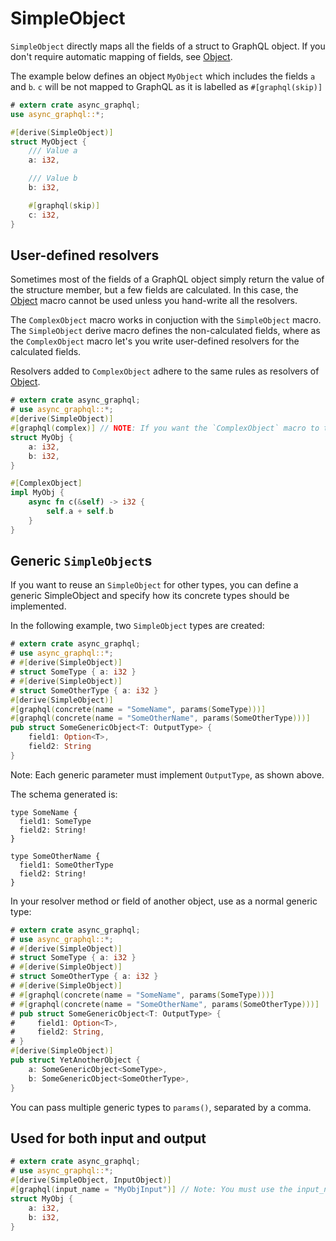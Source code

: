 # SimpleObject

`SimpleObject` directly maps all the fields of a struct to GraphQL object.
If you don't require automatic mapping of fields, see [Object](define_complex_object.html).

The example below defines an object `MyObject` which includes the fields `a` and `b`. `c` will be not mapped to GraphQL as it is labelled as `#[graphql(skip)]`

```rust
# extern crate async_graphql;
use async_graphql::*;

#[derive(SimpleObject)]
struct MyObject {
    /// Value a
    a: i32,

    /// Value b
    b: i32,

    #[graphql(skip)]
    c: i32,
}
```

## User-defined resolvers

Sometimes most of the fields of a GraphQL object simply return the value of the structure member, but a few
fields are calculated. In this case, the [Object](define_complex_object.html) macro cannot be used unless you hand-write all the resolvers.

The `ComplexObject` macro works in conjuction with the `SimpleObject` macro. The `SimpleObject` derive macro defines
the non-calculated fields, where as the `ComplexObject` macro let's you write user-defined resolvers for the calculated fields.

Resolvers added to `ComplexObject` adhere to the same rules as resolvers of [Object](define_complex_object.html).

```rust
# extern crate async_graphql;
# use async_graphql::*;
#[derive(SimpleObject)]
#[graphql(complex)] // NOTE: If you want the `ComplexObject` macro to take effect, this `complex` attribute is required.
struct MyObj {
    a: i32,
    b: i32,
}

#[ComplexObject]
impl MyObj {
    async fn c(&self) -> i32 {
        self.a + self.b
    }
}
```

## Generic `SimpleObject`s

If you want to reuse an `SimpleObject` for other types, you can define a generic SimpleObject
and specify how its concrete types should be implemented.

In the following example, two `SimpleObject` types are created:

```rust
# extern crate async_graphql;
# use async_graphql::*;
# #[derive(SimpleObject)]
# struct SomeType { a: i32 }
# #[derive(SimpleObject)]
# struct SomeOtherType { a: i32 }
#[derive(SimpleObject)]
#[graphql(concrete(name = "SomeName", params(SomeType)))]
#[graphql(concrete(name = "SomeOtherName", params(SomeOtherType)))]
pub struct SomeGenericObject<T: OutputType> {
    field1: Option<T>,
    field2: String
}
```

Note: Each generic parameter must implement `OutputType`, as shown above.

The schema generated is:

```gql
type SomeName {
  field1: SomeType
  field2: String!
}

type SomeOtherName {
  field1: SomeOtherType
  field2: String!
}
```

In your resolver method or field of another object, use as a normal generic type:

```rust
# extern crate async_graphql;
# use async_graphql::*;
# #[derive(SimpleObject)]
# struct SomeType { a: i32 }
# #[derive(SimpleObject)]
# struct SomeOtherType { a: i32 }
# #[derive(SimpleObject)]
# #[graphql(concrete(name = "SomeName", params(SomeType)))]
# #[graphql(concrete(name = "SomeOtherName", params(SomeOtherType)))]
# pub struct SomeGenericObject<T: OutputType> {
#     field1: Option<T>,
#     field2: String,
# }
#[derive(SimpleObject)]
pub struct YetAnotherObject {
    a: SomeGenericObject<SomeType>,
    b: SomeGenericObject<SomeOtherType>,
}
```

You can pass multiple generic types to `params()`, separated by a comma.

## Used for both input and output

```rust
# extern crate async_graphql;
# use async_graphql::*;
#[derive(SimpleObject, InputObject)]
#[graphql(input_name = "MyObjInput")] // Note: You must use the input_name attribute to define a new name for the input type, otherwise a runtime error will occur.
struct MyObj {
    a: i32,
    b: i32,
}
```
